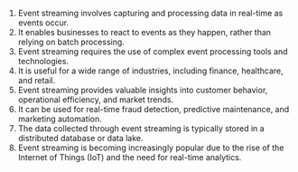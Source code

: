 1. Event streaming involves capturing and processing data in real-time as events occur.
2. It enables businesses to react to events as they happen, rather than relying on batch processing.
3. Event streaming requires the use of complex event processing tools and technologies.
4. It is useful for a wide range of industries, including finance, healthcare, and retail.
5. Event streaming provides valuable insights into customer behavior, operational efficiency, and market trends.
6. It can be used for real-time fraud detection, predictive maintenance, and marketing automation.
7. The data collected through event streaming is typically stored in a distributed database or data lake.
8. Event streaming is becoming increasingly popular due to the rise of the Internet of Things (IoT) and the need for real-time analytics.